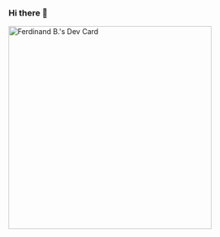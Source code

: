 ### Hi there 👋

<a href="https://app.daily.dev/fired_dann"><img src="https://api.daily.dev/devcards/60cba56be1764099934a4a5256e7890f.png?r=fjz" width="400" alt="Ferdinand B.'s Dev Card"/></a>
<!--
**snap10/snap10** is a ✨ _special_ ✨ repository because its `README.md` (this file) appears on your GitHub profile.

Here are some ideas to get you started:

- 🔭 I’m currently working on ...
- 🌱 I’m currently learning ...
- 👯 I’m looking to collaborate on ...
- 🤔 I’m looking for help with ...
- 💬 Ask me about ...
- 📫 How to reach me: ...
- 😄 Pronouns: ...
- ⚡ Fun fact: ...
-->

